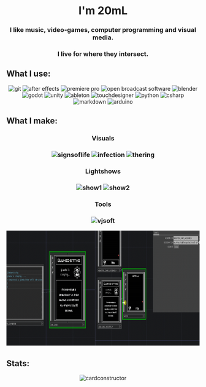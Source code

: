 <h1 align="center">I'm 20mL</h1>
<h3 align="center">I like music, video-games, computer programming and visual media.</h3>
<h3 align="center">I live for where they intersect.</h3>

<h2 align="left">What I use:</h2>
<p align="center">
  <img alt="git" width="60" height="60" src="https://cdn.jsdelivr.net/gh/devicons/devicon/icons/git/git-plain.svg" />
  <img alt="after effects" width="60" height="60" src="https://cdn.jsdelivr.net/gh/devicons/devicon/icons/aftereffects/aftereffects-original.svg" />
  <img alt="premiere pro" width="60" height="60" src="https://cdn.jsdelivr.net/gh/devicons/devicon/icons/premierepro/premierepro-original.svg" />
  <img alt="open broadcast software" width="60" height="60" src="https://github.com/detain/svg-logos/blob/master/svg/obs-2.svg" />
  <img alt="blender" width="60" height="60" src="https://cdn.jsdelivr.net/gh/devicons/devicon/icons/blender/blender-original.svg" />
  <img alt="godot" width="60" height="60" src="https://cdn.jsdelivr.net/gh/devicons/devicon/icons/godot/godot-original.svg" />
  <img alt="unity" width="60" height="60" src="https://www.vectorlogo.zone/logos/unity3d/unity3d-icon.svg" />
  <img alt="ableton" width="60" height="60" src="https://user-images.githubusercontent.com/107726700/197351477-af299be2-0aa7-4780-b158-0c1de2495734.svg" />
  <img alt="touchdesigner" width="60" height="60" src="https://scottallen.ws/wp-content/uploads/2020/03/9269_normal_1500082919_Icon.jpg" />
  <img alt="python" width="60" height="60" src="https://cdn.jsdelivr.net/gh/devicons/devicon/icons/python/python-original.svg" />
  <img alt="csharp" width="60" height="60" src="https://cdn.jsdelivr.net/gh/devicons/devicon/icons/csharp/csharp-plain.svg" />
  <img alt="markdown" width="60" height="60" src="https://cdn.jsdelivr.net/gh/devicons/devicon/icons/markdown/markdown-original.svg" />
  <img alt="arduino" width="60" height="60" src="https://cdn.jsdelivr.net/gh/devicons/devicon/icons/arduino/arduino-original.svg" />
</p>
  
<h2 align="left">What I make:</h2>
<h3 align="center">Visuals<h3>
<p align="center">
  <img src="https://github.com/20milliliter/20milliliter/blob/main/media/Signs%20of%20Life.gif" alt="signsoflife" width="250" height="250"/>
  <img src="https://github.com/20milliliter/20milliliter/blob/main/media/infection.gif" alt="infection" width="250" height="250"/>
  <img src="https://github.com/20milliliter/20milliliter/blob/main/media/thering.gif" alt="thering" width="250" height="250"/>
</p>

<h3 align="center">Lightshows<h3>
<p align="center">
  <img src="https://github.com/20milliliter/20milliliter/blob/main/media/show1.gif" alt="show1" width="400" height="275"/>
  <img src="https://github.com/20milliliter/20milliliter/blob/main/media/show2.gif" alt="show2" width="400" height="275"/>
</p>
<h3 align="center">Tools<h3>
<p align="center">
<img src="https://github.com/20milliliter/20milliliter/blob/main/media/vjsoftware.gif" alt="vjsoft" width="700" height="400"/>
</p>
<p align="center">
<img src="https://github.com/20milliliter/20milliliter/blob/main/media/cardconstructor.gif" alt="cardconstructor" width="875" height="300"/>
</p>

<h2 align="left">Stats:</h2>
<p align="center">
<img src="https://github-readme-stats.vercel.app/api?username=20milliliter&show_icons=true&theme=dark" alt="cardconstructor"/>
</p>

